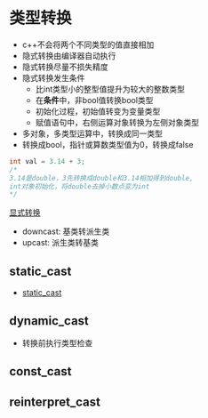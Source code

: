# 类型转换

- c++不会将两个不同类型的值直接相加
- 隐式转换由编译器自动执行
- 隐式转换尽量不损失精度
- 隐式转换发生条件
  - 比int类型小的整型值提升为较大的整数类型
  - 在**条件**中，非bool值转换bool类型
  - 初始化过程，初始值转变为变量类型
  - 赋值语句中，右侧运算对象转换为左侧对象类型
- 多对象，多类型运算中，转换成同一类型
- 转换成bool，指针或算数类型值为0，转换成false

```c++
int val = 3.14 + 3;
/* 
3.14是double，3先转换成double和3.14相加得到double, 
int对象初始化，将double去掉小数点变为int
*/
```

[显式转换](c++-显式转换.md)

- downcast: 基类转派生类
- upcast: 派生类转基类

## static_cast

- [static_cast](c++-static-cast.md)

## dynamic_cast

- 转换前执行类型检查

## const_cast

## reinterpret_cast